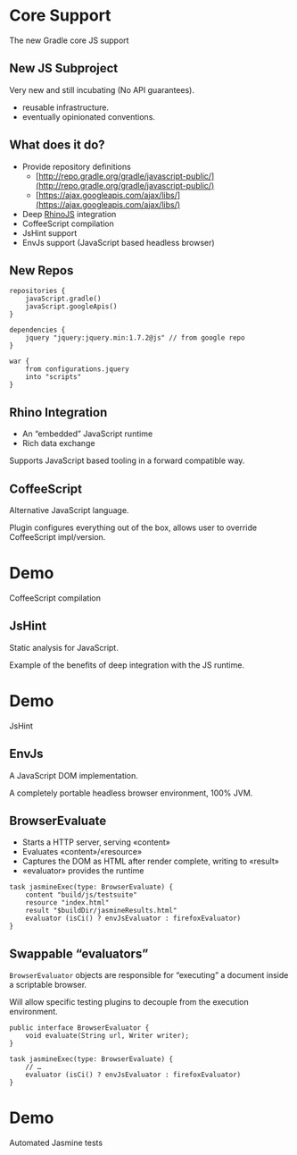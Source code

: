 # Core Support

The new Gradle core JS support

## New JS Subproject

Very new and still incubating (No API guarantees).

* reusable infrastructure.
* eventually opinionated conventions.

## What does it do?

* Provide repository definitions
    * [http://repo.gradle.org/gradle/javascript-public/](http://repo.gradle.org/gradle/javascript-public/)
    * [https://ajax.googleapis.com/ajax/libs/](https://ajax.googleapis.com/ajax/libs/)
* Deep [RhinoJS](http://www.mozilla.org/rhino/) integration
* CoffeeScript compilation
* JsHint support
* EnvJs support (JavaScript based headless browser)

## New Repos

    repositories {
        javaScript.gradle()
        javaScript.googleApis()
    }
    
    dependencies {
        jquery "jquery:jquery.min:1.7.2@js" // from google repo
    }
    
    war {
        from configurations.jquery
        into "scripts"
    }

## Rhino Integration

* An “embedded” JavaScript runtime
* Rich data exchange

Supports JavaScript based tooling in a forward compatible way.

## CoffeeScript

Alternative JavaScript language.

Plugin configures everything out of the box, allows user to override CoffeeScript impl/version.

# Demo

CoffeeScript compilation

## JsHint

Static analysis for JavaScript.

Example of the benefits of deep integration with the JS runtime.

# Demo

JsHint

## EnvJs

A JavaScript DOM implementation.

A completely portable headless browser environment, 100% JVM.

## BrowserEvaluate

* Starts a HTTP server, serving «content»
* Evaluates «content»/«resource»
* Captures the DOM as HTML after render complete, writing to «result»
* «evaluator» provides the runtime

<!-- -->

    task jasmineExec(type: BrowserEvaluate) {
        content "build/js/testsuite"
        resource "index.html"
        result "$buildDir/jasmineResults.html"
        evaluator (isCi() ? envJsEvaluator : firefoxEvaluator)
    }

## Swappable “evaluators”

`BrowserEvaluator` objects are responsible for “executing” a document inside a scriptable browser. 

Will allow specific testing plugins to decouple from the execution environment.

    public interface BrowserEvaluator {
        void evaluate(String url, Writer writer);
    }
    
    task jasmineExec(type: BrowserEvaluate) {
        // …
        evaluator (isCi() ? envJsEvaluator : firefoxEvaluator)
    }

# Demo

Automated Jasmine tests